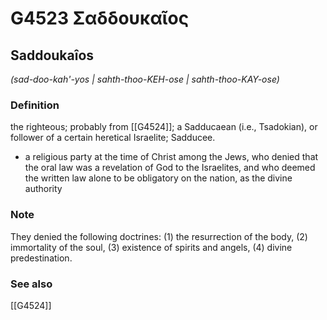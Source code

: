 # G4523 Σαδδουκαῖος

## Saddoukaîos

_(sad-doo-kah'-yos | sahth-thoo-KEH-ose | sahth-thoo-KAY-ose)_

### Definition

the righteous; probably from [[G4524]]; a Sadducaean (i.e., Tsadokian), or follower of a certain heretical Israelite; Sadducee.

- a religious party at the time of Christ among the Jews, who denied that the oral law was a revelation of God to the Israelites, and who deemed the written law alone to be obligatory on the nation, as the divine authority

### Note

They denied the following doctrines: (1) the resurrection of the body, (2) immortality of the soul, (3) existence of spirits and angels, (4) divine predestination.

### See also

[[G4524]]

